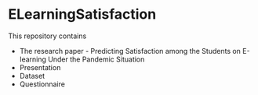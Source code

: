 # ELearningSatisfaction
This repository contains
* The research paper - Predicting Satisfaction among the Students on E-learning Under the Pandemic Situation
* Presentation
* Dataset
* Questionnaire 